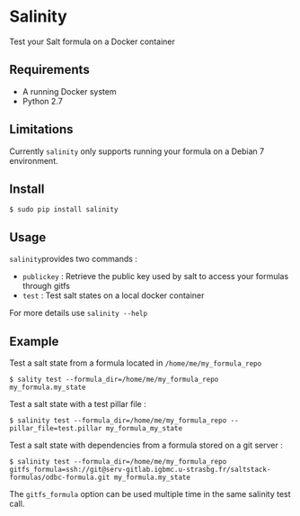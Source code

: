 # Salinity

Test your Salt formula on a Docker container

## Requirements

- A running Docker system
- Python 2.7

## Limitations

Currently `salinity` only supports running your formula on a Debian 7 environment.

## Install

    $ sudo pip install salinity

## Usage

`salinity`provides two commands :

* `publickey` : Retrieve the public key used by salt to access your formulas through gitfs
* `test` : Test salt states on a local docker container

For more details use `salinity --help`

## Example

Test a salt state from a formula located in `/home/me/my_formula_repo`

    $ sality test --formula_dir=/home/me/my_formula_repo my_formula.my_state

Test a salt state with a test pillar file :

    $ salinity test --formula_dir=/home/me/my_formula_repo --pillar_file=test.pillar my_formula_my_state

Test a salt state with dependencies from a formula stored on a git server :

    $ salinity test --formula_dir=/home/me/my_formula_repo gitfs_formula=ssh://git@serv-gitlab.igbmc.u-strasbg.fr/saltstack-formulas/odbc-formula.git my_formula.my_state

The `gitfs_formula` option can be used multiple time in the same salinity test call.
